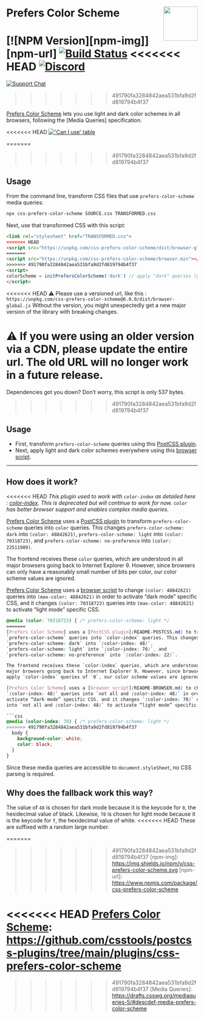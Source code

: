 # Prefers Color Scheme [<img src="https://jonathantneal.github.io/js-logo.svg" alt="" width="90" height="90" align="right">][Prefers Color Scheme]

[![NPM Version][npm-img]][npm-url]
[![Build Status][cli-img]][cli-url]
<<<<<<< HEAD
[<img alt="Discord" src="https://shields.io/badge/Discord-5865F2?logo=discord&logoColor=white">][discord]
=======
[![Support Chat][git-img]][git-url]
>>>>>>> 491790fa3284842aea531bfa9d2fd819794b4f37

[Prefers Color Scheme] lets you use light and dark color schemes in all
browsers, following the [Media Queries] specification.

<<<<<<< HEAD
[!['Can I use' table](https://caniuse.bitsofco.de/image/prefers-color-scheme.png)](https://caniuse.com/#feat=prefers-color-scheme)

=======
>>>>>>> 491790fa3284842aea531bfa9d2fd819794b4f37
## Usage

From the command line, transform CSS files that use `prefers-color-scheme`
media queries:

```bash
npx css-prefers-color-scheme SOURCE.css TRANSFORMED.css
```

Next, use that transformed CSS with this script:

```html
<link rel="stylesheet" href="TRANSFORMED.css">
<<<<<<< HEAD
<script src="https://unpkg.com/css-prefers-color-scheme/dist/browser-global.js"></script>
=======
<script src="https://unpkg.com/css-prefers-color-scheme/browser.min"></script>
>>>>>>> 491790fa3284842aea531bfa9d2fd819794b4f37
<script>
colorScheme = initPrefersColorScheme('dark') // apply "dark" queries (you can change it afterward, too)
</script>
```

<<<<<<< HEAD
⚠️ Please use a versioned url, like this : `https://unpkg.com/css-prefers-color-scheme@6.0.0/dist/browser-global.js`
Without the version, you might unexpectedly get a new major version of the library with breaking changes.

⚠️ If you were using an older version via a CDN, please update the entire url.
The old URL will no longer work in a future release.
=======
Dependencies got you down? Don’t worry, this script is only 537 bytes.
>>>>>>> 491790fa3284842aea531bfa9d2fd819794b4f37

## Usage

- First, transform `prefers-color-scheme` queries using this
  [PostCSS plugin](README-POSTCSS.md).
- Next, apply light and dark color schemes everywhere using this
  [browser script](README-BROWSER.md).

---

## How does it work?

<<<<<<< HEAD
_This plugin used to work with `color-index` as detailed here : [color-index](https://github.com/csstools/css-prefers-color-scheme#how-does-it-work)._
_This is deprecated but will continue to work for now._
_`color` has better browser support and enables complex media queries._

[Prefers Color Scheme] uses a [PostCSS plugin](README-POSTCSS.md) to transform
`prefers-color-scheme` queries into `color` queries. This changes
`prefers-color-scheme: dark` into `(color: 48842621)`,
`prefers-color-scheme: light` into `(color: 70318723)`, and
`prefers-color-scheme: no-preference` into `(color: 22511989)`.

The frontend receives these `color` queries, which are understood in all
major browsers going back to Internet Explorer 9.
However, since browsers can only have a reasonably small number of bits per color,
our color scheme values are ignored.

[Prefers Color Scheme] uses a [browser script](README-BROWSER.md) to change
`(color: 48842621)` queries into `(max-color: 48842621)` in order to
activate “dark mode” specific CSS, and it changes `(color: 70318723)` queries
into `(max-color: 48842621)` to activate “light mode” specific CSS.

```css
@media (color: 70318723) { /* prefers-color-scheme: light */
=======
[Prefers Color Scheme] uses a [PostCSS plugin](README-POSTCSS.md) to transform
`prefers-color-scheme` queries into `color-index` queries. This changes
`prefers-color-scheme: dark` into `(color-index: 48)`,
`prefers-color-scheme: light` into `(color-index: 70)`, and
`prefers-color-scheme: no-preference` into `(color-index: 22)`.

The frontend receives these `color-index` queries, which are understood in all
major browsers going back to Internet Explorer 9. However, since browsers only
apply `color-index` queries of `0`, our color scheme values are ignored.

[Prefers Color Scheme] uses a [browser script](README-BROWSER.md) to change
`(color-index: 48)` queries into `not all and (color-index: 48)` in order to
activate “dark mode” specific CSS, and it changes `(color-index: 70)` queries
into `not all and (color-index: 48)` to activate “light mode” specific CSS.

```css
@media (color-index: 70) { /* prefers-color-scheme: light */
>>>>>>> 491790fa3284842aea531bfa9d2fd819794b4f37
  body {
    background-color: white;
    color: black;
  }
}
```

Since these media queries are accessible to `document.styleSheet`, no CSS
parsing is required.

## Why does the fallback work this way?

The value of `48` is chosen for dark mode because it is the keycode for `0`,
the hexidecimal value of black. Likewise, `70` is chosen for light mode because
it is the keycode for `f`, the hexidecimal value of white.
<<<<<<< HEAD
These are suffixed with a random large number.

[cli-img]: https://github.com/csstools/postcss-plugins/workflows/test/badge.svg
[cli-url]: https://github.com/csstools/postcss-plugins/actions/workflows/test.yml?query=workflow/test
[discord]: https://discord.gg/bUadyRwkJS
=======

[cli-img]: https://img.shields.io/travis/csstools/css-prefers-color-scheme.svg
[cli-url]: https://travis-ci.org/csstools/css-prefers-color-scheme
[git-img]: https://img.shields.io/badge/support-chat-blue.svg
[git-url]: https://gitter.im/postcss/postcss
>>>>>>> 491790fa3284842aea531bfa9d2fd819794b4f37
[npm-img]: https://img.shields.io/npm/v/css-prefers-color-scheme.svg
[npm-url]: https://www.npmjs.com/package/css-prefers-color-scheme

[PostCSS]: https://github.com/postcss/postcss
<<<<<<< HEAD
[Prefers Color Scheme]: https://github.com/csstools/postcss-plugins/tree/main/plugins/css-prefers-color-scheme
=======
[Prefers Color Scheme]: https://github.com/csstools/css-prefers-color-scheme
>>>>>>> 491790fa3284842aea531bfa9d2fd819794b4f37
[Media Queries]: https://drafts.csswg.org/mediaqueries-5/#descdef-media-prefers-color-scheme
